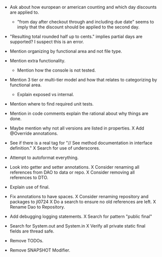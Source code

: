 * Ask about how european or american counting and which day discounts are applied to.
  * "from day after checkout through and including due date" seems to imply that the discount should be applied to the second day.
* "Resulting total rounded half up to cents." implies partial days are supported? I suspect this is an error.

* Mention organizing by functional area and not file type.
* Mention extra functionality.
  * Mention how the console is not tested.
* Mention 3 tier or multi-tier model and how that relates to categorizing by functional area.
  * Explain exposed vs internal.
* Mention where to find required unit tests.
* Mention in code comments explain the rational about why things are done.
* Maybe mention why not all versions are listed in properties.
X Add @Override annotations.
* See if there is a real tag for "// See method documentation in interface definition."
X Search for use of underscores.
* Attempt to autoformat everything.
* Look into getter and setter annotations.
X Consider renaming all references from DAO to data or repo.
X Consider removing all references to DTO.
* Explain use of final.
* Fix annotations to have spaces.
X Consider renaming repository and packages to jl0724
  X Do a search to ensure no old references are left.
X Rename Dao to Repository.
* Add debugging logging statements.
X Search for pattern "public final"
* Search for System.out and System.in
X Verify all private static final fields are thread safe.
* Remove TODOs.
* Remove SNAPSHOT Modifier.